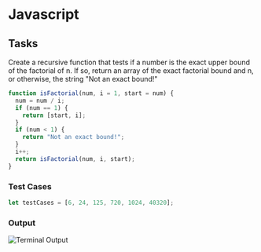 # Javascript

## Tasks

Create a recursive function that tests if a number is the exact upper bound of the factorial of n. If so, return an array of the exact factorial bound and n, or otherwise, the string "Not an exact bound!"

```javascript
function isFactorial(num, i = 1, start = num) {
  num = num / i;
  if (num == 1) {
    return [start, i];
  }
  if (num < 1) {
    return "Not an exact bound!";
  }
  i++;
  return isFactorial(num, i, start);
}
```

### Test Cases

```javascript
let testCases = [6, 24, 125, 720, 1024, 40320];

```

### Output

![Terminal Output](https://i.imgur.com/QwdZrky.png)